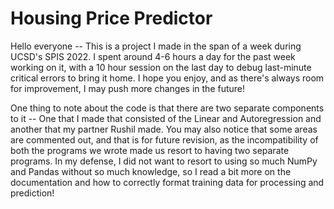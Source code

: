 # Housing Price Predictor

Hello everyone -- This is a project I made in the span of a week during UCSD's SPIS 2022. I spent around 4-6 hours a day for the past week working on it,
with a 10 hour session on the last day to debug last-minute critical errors to bring it home. I hope you enjoy, and as there's always room for improvement,
I may push more changes in the future!

One thing to note about the code is that there are two separate components to it -- One that I made that consisted of the Linear and Autoregression and another that
my partner Rushil made. You may also notice that some areas are commented out, and that is for future revision, as the incompatibility of both the programs
we wrote made us resort to having two separate programs. In my defense, I did not want to resort to using so much NumPy and Pandas without so much knowledge,
so I read a bit more on the documentation and how to correctly format training data for processing and prediction!
